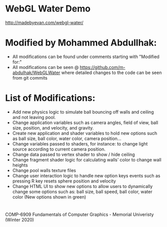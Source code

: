 # WebGL Water Demo

http://madebyevan.com/webgl-water/


# Modified by Mohammed Abdullhak:

- All modifications can be found under comments starting with "Modified for:"
- All modifications can be seen @ https://github.com/m-abdulhak/WebGLWater where detailed changes to the code can be seen from git commits

# List of Modifications:
- Add new physics logic to simulate ball bouncing off walls and ceiling and not leaving pool.
- Change application variables such as camera angles, field of view, ball size, position, and velocity, and gravity.
- Create new application and shader variables to hold new options such as ball size, ball color, water color, camera position...
- Change variables passed to shaders, for instance: to change light source according to current camera position.
- Change data passed to vertex shader to show / hide ceiling
- Change fragment shader logic for calculating walls’ color to change wall heights
- Change pool walls texture files
- Change user interaction logic to handle new option keys events such as pressing R key resets sphere position and velocity
- Change HTML UI to show new options to allow users to dynamically change some options such as: ball size, ball speed, ball color, water color (New options shown in green)

#
COMP-6909 Fundamentals of Computer Graphics - Memorial Univeristy (Winter 2020)
